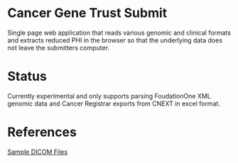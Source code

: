 # Cancer Gene Trust Submit

Single page web application that reads various genomic and clinical formats and extracts reduced PHI in the browser so that the underlying data does not leave the submitters computer.

# Status

Currently experimental and only supports parsing FoudationOne XML genomic data and Cancer Registrar exports from CNEXT in excel format.

# References

[Sample DICOM Files](http://www.barre.nom.fr/medical/samples/)
